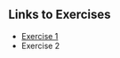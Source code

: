 ## Links to Exercises 

- [Exercise 1](https://FrankaMenke.github.io/data/test.html)
- Exercise 2


